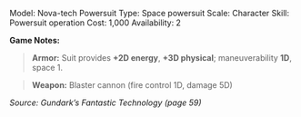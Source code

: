 Model: Nova-tech Powersuit
Type: Space powersuit
Scale: Character
Skill: Powersuit operation
Cost: 1,000
Availability: 2

**Game Notes:**
> **Armor:** Suit provides **+2D energy**, **+3D physical**; maneuverability **1D**, space 1.

> **Weapon:** Blaster cannon (fire control 1D, damage 5D)

*Source: Gundark’s Fantastic Technology (page 59)*
